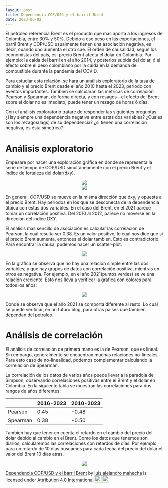 ```yaml
---
layout: post
title: Dependencia COP/USD y el barril Brent
date: 2023-06-02
---
```

El petroleo referencia Brent es el producto que mas aporta a los ingresos de Colombia, entre 30% y 50%.
Debido a ese peso en las exportaciones, el barril Brent y COP/USD usualmente tienen una asociación negativa, es decir, cuando uno aumenta el otro cae. El orden de causalidad, según los economistas del país, es: precio Brent afecta el dolar en Colombia. Por ejemplo: la caida del barril en el año 2014, y posterios subida del dolar, ó el efecto sobre el peso colombiano por la caida en la demanda de combustible durante la pandemia del COVID. 

Para estudiar esta relación, se hara un análisis exploratorio de la tasa de cambio 
y el precio Brent desde el año 2010 hasta el 2023, periodo con eventos importantes. Tambien se calcularan las métricas de correlación Pearson y Spearman, de forma directa, y con resagos&mdash;el efecto del Brent sobre el dolar no es imediato, puede tener un rezago de horas ó días.

Con el análisis exploratorio tratare de responder las siguientes preguntas: ¿Hay siempre una dependencia negativa entre estas dos variables?
¿Cuales son los rezagos(lags) de su dependencia? ¿si tienen una correlación negativa, es ésta simetrica? 

# Análisis exploratorio
Empesare por hacer una exploración gráfica en donde se representa la serie de tiempo de COP/USD simultaneamente 
con el precio Brent y el índice de fortaleza del dolar(dxy). 

<div align="center">
    <img src="{{ site.baseurl }}/images/copusd_dxy.png">
</div>
<div align="center">
    <img src="{{ site.baseurl }}/images/copusd_brent.png">
</div>

En general, COP/USD se mueve en la misma dirección que dxy, y opuesta a el precio Brent. Hay periodos en los que se desconecta de la dependencia titpica con estas dos variables. En el caso del Brent, en el 2021 parece tomar un correlación positiva. Del 2010 al 2012, parece no moverse en la dirección del indice DXY.

El análisis mas sencillo de asociación es calcular las correlación de Pearson, la cual resulta ser 0.38. Es un valor positivo, lo cual nos dice que si el precio Brent aumenta, entonces el dolar tambien. Esto es contradictorio. Para encontrar la causa, podemos hacer un scatter-plot.

<div align="center">
    <img src="{{ site.baseurl }}/images/scatter_brent_copusd.png">
</div>

En la gráfica se observa que no hay una relación simple entre las dos variables; y que hay grupos de datos con correlación positiva, mientras en otros es negativa. Por ejemplo, en el año 2021(puntos verdes) se ve una relación creciente. Esto nos lleva a verificar la gráfica con colores para todos los años:

<div align="center">
    <img src="{{ site.baseurl }}/images/copusd_brent_colors.png">
</div>

Donde se observa que el año 2021 se comporta diferente al resto. Lo cual se puede verificar, en un futuro blog, para otras paises que tambien dependan del petroleo.

# Análisis de correlación

El análisis de correlación de primera mano es la de Pearson, que es lineal. Sin embargo, generalmente se encuentran muchas relaciones no-lineales. Para esto caso de no-linealidad, podemos complementar calculando la correlación de Spearman.

La correlación de los datos de varios años puede llevar a la paradoja de Simpson; observando correlaciones positivas entre el Brent y el dolar en Colombia. En la siguiente tabla se muestran las correlaciones para dos rangos de años diferentes:


|             | 2016-2023   | 2010-2023 |
| ----------- | ----------- | --------- | 
| Pearson     | 0.45        | -0.48     |
| Spearman    | 0.38        | -0.50     |


Tambien hay que tener en cuenta el retardo en el cambio del precio del dolar debido al cambio en el Brent. Como los datos que tenemos son diarios, calcularemos las correlaciones con retardos de días. Por ejemplo, para un retardo de 
10 días buscamos para cada fecha del precio del dolar el valor del Brent 10 días atras.


<div align="center">
    <img src="{{ site.baseurl }}/images/correlation_lags.png">
</div>

<p xmlns:cc="http://creativecommons.org/ns#" xmlns:dct="http://purl.org/dc/terms/"><a property="dct:title" rel="cc:attributionURL" href="https://lamahechag.github.io/brent-dolar/">Dependencia COP/USD y el barril Brent</a> by <a rel="cc:attributionURL dct:creator" property="cc:attributionName" href="https://github.com/lamahechag">luis alejandro mahecha</a> is licensed under <a href="http://creativecommons.org/licenses/by/4.0/?ref=chooser-v1" target="_blank" rel="license noopener noreferrer" style="display:inline-block;">Attribution 4.0 International<img style="height:22px!important;margin-left:3px;vertical-align:text-bottom;" src="https://mirrors.creativecommons.org/presskit/icons/cc.svg?ref=chooser-v1"><img style="height:22px!important;margin-left:3px;vertical-align:text-bottom;" src="https://mirrors.creativecommons.org/presskit/icons/by.svg?ref=chooser-v1"></a></p>

